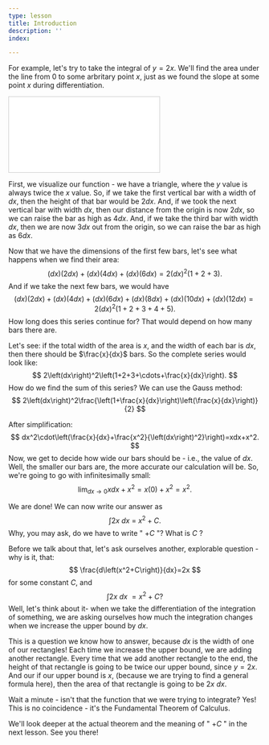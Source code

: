 ```yaml
---
type: lesson
title: Introduction
description: ''
index: 

---
```

For example, let's try to take the integral of $y=2x.$ We'll find the area under the line from $0$ to some arbritary point $x,$ just as we found the slope at some point $x$ during differentiation.

<iframe src="[https://www.desmos.com/calculator/zje3tcej79?embed](https://www.desmos.com/calculator/zje3tcej79?embed "https://www.desmos.com/calculator/zje3tcej79?embed")" class="graph" style="border: 1px solid #ccc" frameborder=0></iframe>

First, we visualize our function - we have a triangle, where the $y$ value is always twice the $x$ value. So, if we take the first vertical bar with a width of $dx,$ then the height of that bar would be $2dx.$ And, if we took the next vertical bar with width $dx,$ then our distance from the origin is now $2dx,$ so we can raise the bar as high as $4dx.$ And, if we take the third bar with width $dx,$ then we are now $3dx$ out from the origin, so we can raise the bar as high as $6dx.$

Now that we have the dimensions of the first few bars, let's see what happens when we find their area:  
$$
\left(dx\right)\left(2dx\right)+\left(dx\right)\left(4dx\right)+\left(dx\right)\left(6dx\right)=2\left(dx\right)^2\left(1+2+3\right).
$$ 
And if we take the next few bars, we would have  
$$
\left(dx\right)\left(2dx\right)+\left(dx\right)\left(4dx\right)+\left(dx\right)\left(6dx\right)+\left(dx\right)\left(8dx\right)+\left(dx\right)\left(10dx\right)+\left(dx\right)\left(12dx\right)=2\left(dx\right)^2\left(1+2+3+4+5\right).
$$
How long does this series continue for? That would depend on how many bars there are.

Let's see: if the total width of the area is $x,$ and the width of each bar is $dx,$ then there should be $\frac{x}{dx}$ bars. So the complete series would look like: $$
2\left(dx\right)^2\left(1+2+3+\cdots+\frac{x}{dx}\right).
$$
How do we find the sum of this series? We can use the Gauss method: 
$$
2\left(dx\right)^2\frac{\left(1+\frac{x}{dx}\right)\left(\frac{x}{dx}\right)}{2}
$$ 

After simplification:  
$$
dx^2\cdot\left(\frac{x}{dx}+\frac{x^2}{\left(dx\right)^2}\right)=xdx+x^2.
$$ 
Now, we get to decide how wide our bars should be - i.e., the value of $dx.$ Well, the smaller our bars are, the more accurate our calculation will be. So, we're going to go with infinitesimally small: 
$$
\lim_{dx\to0}xdx+x^2=x\left(0\right)+x^2=x^2.
$$ 

We are done! We can now write our answer as 
$$
\int2x\ dx\ =\ x^2+C.
$$
Why, you may ask, do we have to write " $+C$ "? What is $C$ ?

Before we talk about that, let's ask ourselves another, explorable question - why is it, that: 
$$
\frac{d\left(x^2+C\right)}{dx}=2x
$$
for some constant $C,$ and  
$$
\int2x\ dx\ =x^2+C?
$$
Well, let's think about it- when we take the differentiation of the integration of something, we are asking ourselves how much the integration changes when we increase the upper bound by $dx.$ 

This is a question we know how to answer, because $dx$ is the width of one of our rectangles! Each time we increase the upper bound, we are adding another rectangle. Every time that we add another rectangle to the end, the height of that rectangle is going to be twice our upper bound, since $y=2x.$ And our if our upper bound is $x,$ (because we are trying to find a general formula here), then the area of that rectangle is going to be $2x\ dx.$

Wait a minute - isn't that the function that we were trying to integrate? Yes! This is no coincidence - it's the Fundamental Theorem of Calculus.

We'll look deeper at the actual theorem and the meaning of " $+C$ " in the next lesson. See you there!